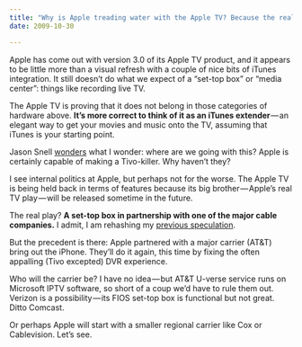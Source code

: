 ```yaml
---
title: "Why is Apple treading water with the Apple TV? Because the real product is in the works."
date: 2009-10-30

---
```


Apple has come out with version 3.0 of its Apple TV product, and it appears to be little more than a visual refresh with a couple of nice bits of iTunes integration. It still doesn’t do what we expect of a “set-top box” or “media center”: things like recording live TV.

The Apple TV is proving that it does not belong in those categories of hardware above. **It’s more correct to think of it as an iTunes extender** — an elegant way to get your movies and music onto the TV, assuming that iTunes is your starting point.

Jason Snell [wonders](http://www.macworld.com/article/143580/2009/10/appletv_3_first_look.html) what I wonder: where are we going with this? Apple is certainly capable of making a Tivo-killer. Why haven’t they?

I see internal politics at Apple, but perhaps not for the worse. The Apple TV is being held back in terms of features because its big brother — Apple’s real TV play — will be released sometime in the future.

The real play? **A set-top box in partnership with one of the major cable companies.** I admit, I am rehashing my [previous speculation](/blog/post/When-Apple-aligns-with-a-carrier-act-II.aspx).

But the precedent is there: Apple partnered with a major carrier (AT&amp;T) bring out the iPhone. They’ll do it again, this time by fixing the often appalling (Tivo excepted) DVR experience.

Who will the carrier be? I have no idea — but AT&amp;T U-verse service runs on Microsoft IPTV software, so short of a coup we’d have to rule them out. Verizon is a possibility — its FIOS set-top box is functional but not great. Ditto Comcast.

Or perhaps Apple will start with a smaller regional carrier like Cox or Cablevision. Let’s see.
